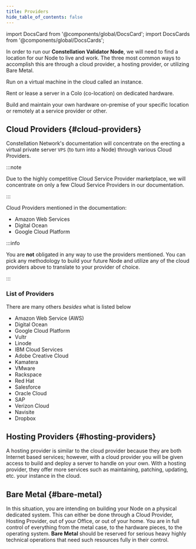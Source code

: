 ```yaml
---
title: Providers
hide_table_of_contents: false
---
```


import DocsCard from '@components/global/DocsCard';
import DocsCards from '@components/global/DocsCards';

<head>
  <title>Cloud Providers</title>
  <meta
    name="description"
    content="Introduction to the various possible cloud providers"
  />
  <style>{`
    :root {
      --doc-item-container-width: 60rem;
    }
  `}
  </style>
</head>

In order to run our **Constellation Validator Node**, we will need to find a location for our Node to live and work. The three most common ways to accomplish this are through a cloud provider, a hosting provider, or utilizing Bare Metal.

<DocsCards>
  <DocsCard header="Cloud Provider" href="#cloud_providers" icon="/icons/icon-placeholder.png" hoverIcon="/icons/icon-placeholder.png">
    <p>Run on a virtual machine in the cloud called an instance.</p>
  </DocsCard>

  <DocsCard header="Hosting Provider" href="#hosting-providers" icon="/icons/icon-placeholder.png" hoverIcon="/icons/icon-placeholder.png">
    <p>Rent or lease a server in a Colo (co-location) on dedicated hardware.</p>
  </DocsCard>

  <DocsCard header="Bare Metal" href="#bare-metal" icon="/icons/icon-placeholder.png" hoverIcon="/icons/icon-placeholder.png">
    <p>Build and maintain your own hardware on-premise of your specific location or remotely at a service provider or other.</p>
  </DocsCard>
</DocsCards>

## Cloud Providers {#cloud-providers}

Constellation Network's documentation will concentrate on the erecting a virtual private server `VPS` (to turn into a Node) through various Cloud Providers.  

:::note

Due to the highly competitive Cloud Service Provider marketplace, we will concentrate on only a few Cloud Service Providers in our documentation.

:::

Cloud Providers mentioned in the documentation:
  - Amazon Web Services
  - Digital Ocean
  - Google Cloud Platform

:::info

You are **not** obligated in any way to use the providers mentioned.  You can pick any methodology to build your future Node and utilize any of the cloud providers above to translate to your provider of choice.

:::

### List of Providers 
There are many others *besides* what is listed below

- Amazon Web Service (AWS)
- Digital Ocean
- Google Cloud Platform
- Vultr
- Linode
- IBM Cloud Services
- Adobe Creative Cloud
- Kamatera
- VMware
- Rackspace
- Red Hat
- Salesforce
- Oracle Cloud
- SAP
- Verizon Cloud
- Navisite
- Dropbox

## Hosting Providers {#hosting-providers}
A hosting provider is similar to the cloud provider because they are both Internet based services; however, with a cloud provider you will be given access to build and deploy a server to handle on your own.  With a hosting provider, they offer more services such as maintaining, patching, updating, etc. your instance in the cloud.

## Bare Metal {#bare-metal}
In this situation, you are intending on building your Node on a physical dedicated system.  This can either be done through a Cloud Provider, Hosting Provider, out of your Office, or out of your home.  You are in full control of everything from the metal case, to the hardware pieces, to the operating system.  **Bare Metal** should be reserved for serious heavy highly technical operations that need such resources fully in their control.